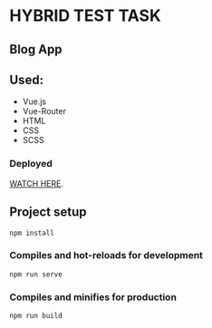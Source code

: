 # HYBRID TEST TASK

## Blog App

## Used:

- Vue.js
- Vue-Router
- HTML
- CSS
- SCSS

### Deployed

[WATCH HERE](https://hybrid-test-task.netlify.app/).

## Project setup

```
npm install
```

### Compiles and hot-reloads for development

```
npm run serve
```

### Compiles and minifies for production

```
npm run build
```
